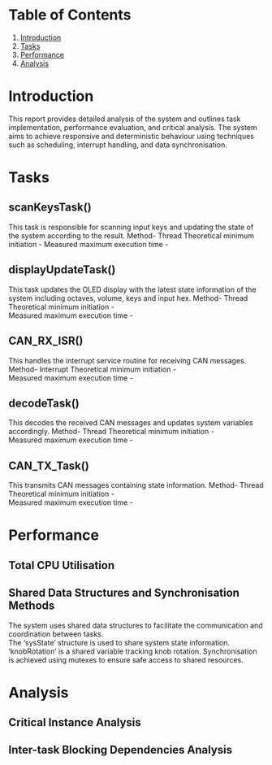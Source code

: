 
# Table of Contents

1. [Introduction](#introduction)
2. [Tasks](#tasks)
3. [Performance](#performance)
4. [Analysis](#analysis)

# Introduction
This report provides detailed analysis of the system and outlines task implementation, performance evaluation, and critical analysis. The system aims to achieve responsive and deterministic behaviour using techniques such as scheduling, interrupt handling, and data synchronisation.

# Tasks
## scanKeysTask()
This task is responsible for scanning input keys and updating the state of the system according to the result. 
Method- Thread
Theoretical minimum initiation - 
Measured maximum execution time - 

## displayUpdateTask()
This task updates the OLED display with the latest state information of the system including octaves, volume, keys and input hex. 
Method- Thread 
Theoretical minimum initiation -  
Measured maximum execution time -  

## CAN_RX_ISR()
This handles the interrupt service routine for receiving CAN messages. 
Method- Interrupt 
Theoretical minimum initiation -  
Measured maximum execution time -  

## decodeTask()
This decodes the received CAN messages and updates system variables accordingly. 
Method- Thread 
Theoretical minimum initiation -  
Measured maximum execution time -  

## CAN_TX_Task()
This transmits CAN messages containing state information. 
Method- Thread 
Theoretical minimum initiation -  
Measured maximum execution time -  

# Performance
## Total CPU Utilisation

## Shared Data Structures and Synchronisation Methods
The system uses shared data structures to facilitate the communication and coordination between tasks.  
The ‘sysState’ structure is used to share system state information. ‘knobRotation’ is a shared variable tracking knob rotation.  Synchronisation is achieved using mutexes to ensure safe access to shared resources. 

# Analysis
## Critical Instance Analysis

## Inter-task Blocking Dependencies Analysis